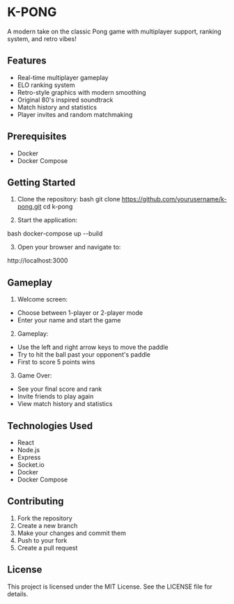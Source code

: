 # K-PONG

A modern take on the classic Pong game with multiplayer support, ranking system, and retro vibes!

## Features
- Real-time multiplayer gameplay
- ELO ranking system
- Retro-style graphics with modern smoothing
- Original 80's inspired soundtrack
- Match history and statistics
- Player invites and random matchmaking

## Prerequisites
- Docker
- Docker Compose

## Getting Started

1. Clone the repository:
bash
git clone https://github.com/yourusername/k-pong.git
cd k-pong

2. Start the application:

bash
docker-compose up --build

3. Open your browser and navigate to:

http://localhost:3000

## Gameplay

1. Welcome screen:

- Choose between 1-player or 2-player mode
- Enter your name and start the game

2. Gameplay:

- Use the left and right arrow keys to move the paddle
- Try to hit the ball past your opponent's paddle
- First to score 5 points wins

3. Game Over:

- See your final score and rank
- Invite friends to play again
- View match history and statistics


## Technologies Used

- React
- Node.js
- Express
- Socket.io
- Docker
- Docker Compose

## Contributing

1. Fork the repository
2. Create a new branch
3. Make your changes and commit them
4. Push to your fork
5. Create a pull request

## License

This project is licensed under the MIT License. See the LICENSE file for details.


